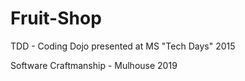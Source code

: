 # Fruit-Shop

TDD - Coding Dojo presented at MS "Tech Days" 2015

Software Craftmanship - Mulhouse 2019
